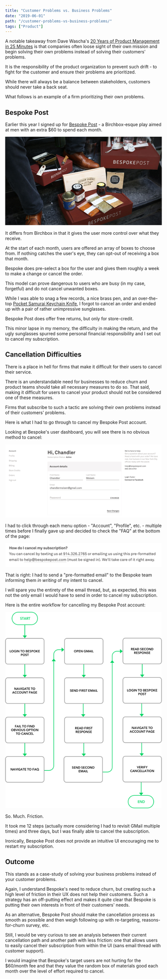 ```yaml
---
title: "Customer Problems vs. Business Problems"
date: "2019-06-01"
path: "/customer-problems-vs-business-problems/"
tags: ["Product"]
---
```


A notable takeaway from Dave Wascha's [20 Years of Product Management in 25 Minutes](https://www.youtube.com/watch?v=i69U0lvi89c&feature=share) is that companies often loose sight of their own mission and begin solving their own problems instead of solving their customers' problems.

It is the responsibility of the product organization to prevent such drift - to fight for the customer and ensure their problems are prioritized.

While there will always be a balance between stakeholders, customers should never take a back seat.

What follows is an example of a firm prioritizing their own problems.

## Bespoke Post

Earlier this year I signed up for [Bespoke Post](https://bespokepost.com) - a Birchbox-esque play aimed at men with an extra $60 to spend each month.

![bespoke post](./bespoke-post.jpg)

It differs from Birchbox in that it gives the user more control over what they receive.

At the start of each month, users are offered an array of boxes to choose from. If nothing catches the user's eye, they can opt-out of receiving a box that month.

Bespoke does pre-select a box for the user and gives them roughly a week to make a change or cancel the order.

This model can prove dangerous to users who are busy (in my case, forgetful) and do not cancel unwanted boxes.

While I was able to snag a few records, a nice brass pen, and an over-the-top [Pocket Samurai Keychain Knife](https://www.statgeartools.com/pocket-samurai-keychain-knife-aluminum-edition/), I forgot to cancel an order and ended up with a pair of rather unimpressive sunglasses.

Bespoke Post does offer free returns, but only for store-credit.

This minor lapse in my memory, the difficulty in making the return, and the ugly sunglasses spurred some personal financial responsibility and I set out to cancel my subscription.

## Cancellation Difficulties

There is a place in hell for firms that make it difficult for their users to cancel their service.

There is an understandable need for businesses to reduce churn and product teams should take all necessary measures to do so. That said, making it difficult for users to cancel your product should not be considered one of these measures.

Firms that subscribe to such a tactic are solving their own problems instead of their customers' problems.

Here is what I had to go through to cancel my Bespoke Post account.

Looking at Bespoke's user dashboard, you will see there is no obvious method to cancel:

![bespoke-post-dashboard](./bespoke-post-dashboard.png)

I had to click through each menu option - "Account", "Profile", etc. - multiple times before I finally gave up and decided to check the "FAQ" at the bottom of the page:

![bespoke-post-cancellation](./bespoke-post-cancellation.png)

That is right: I had to send a "pre-formatted email" to the Bespoke team informing them _in writing_ of my intent to cancel.

I will spare you the entirety of the email thread, but, as expected, this was not the only email I would have to send in order to cancel my subscription.

Here is the entire workflow for cancelling my Bespoke Post account:

![bespoke-post-cancellation-flow](./bespoke-post-cancellation-flow.png)

So. Much. Friction.

It took me 12 steps (actually more considering I had to revisit GMail multiple times) and three days, but I was finally able to cancel the subscription.

Ironically, Bespoke Post does not provide an intuitive UI encouraging me to restart my subscription.

## Outcome

This stands as a case-study of solving your business problems instead of your customer problems.

Again, I understand Bespoke's need to reduce churn, but creating such a high level of friction in their UX does not help their customers. Such a strategy has an off-putting effect and makes it quite clear that Bespoke is putting their own interests in front of their customers' needs.

As an alternative, Bespoke Post should make the cancellation process as smooth as possible and then weigh following up with re-targeting, reasons-for-churn survey, etc. 

Still, I would be very curious to see an analysis between their current cancellation path and another path with less friction: one that allows users to easily cancel their subscription from within the UI (sans email thread with customer support).

I would imagine that Bespoke's target users are not hurting for the $60/month fee and that they value the random box of materials good each month over the level of effort required to cancel.
